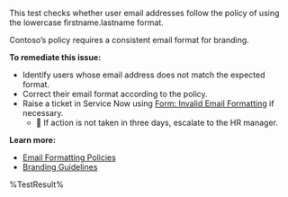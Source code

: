 This test checks whether user email addresses follow the policy of using the lowercase firstname.lastname format.

Contoso’s policy requires a consistent email format for branding.

**To remediate this issue:**

- Identify users whose email address does not match the expected format.
- Correct their email format according to the policy.
- Raise a ticket in Service Now using [Form: Invalid Email Formatting](https://contoso.service-now.com/emailformatting) if necessary.
  - 🔺 If action is not taken in three days, escalate to the HR manager.

**Learn more:**

- [Email Formatting Policies](https://contoso.service-now.com/emailformatting)
- [Branding Guidelines](https://contoso.service-now.com/brandingguidelines)

<!--- Results --->

%TestResult%

